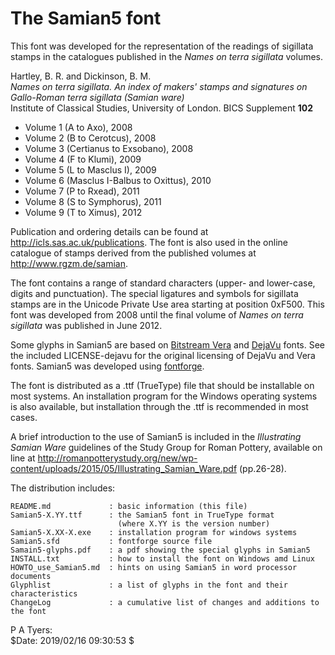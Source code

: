 The Samian5 font
================

This font was developed for the representation of the readings of
sigillata stamps in the catalogues published in the *Names on terra
sigillata* volumes.

Hartley, B. R. and Dickinson, B. M.\
*Names on terra sigillata. An index of makers' stamps and
signatures on Gallo-Roman terra sigillata (Samian ware)*\
Institute of Classical Studies, University of London.
BICS Supplement **102**

-   Volume 1 (A to Axo), 2008
-   Volume 2 (B to Cerotcus), 2008
-   Volume 3 (Certianus to Exsobano), 2008
-   Volume 4 (F to Klumi), 2009
-   Volume 5 (L to Masclus I), 2009
-   Volume 6 (Masclus I-Balbus to Oxittus), 2010
-   Volume 7 (P to Rxead), 2011
-   Volume 8 (S to Symphorus), 2011
-   Volume 9 (T to Ximus), 2012

Publication and ordering details can be found at
<http://icls.sas.ac.uk/publications>. The font is also used in the
online catalogue of stamps derived from the published volumes at
<http://www.rgzm.de/samian>.

The font contains a range of standard characters (upper- and lower-case, digits
and punctuation). The special ligatures and symbols for sigillata stamps are in
the Unicode Private Use area starting at position 0xF500. This font was
developed from 2008 until the final volume of *Names on terra sigillata* was
published in June 2012.

Some glyphs in Samian5 are based on [Bitstream
Vera](http://www.bitstream.com/font_rendering/products/dev_fonts/vera.html)
and [DejaVu](http://dejavu.sourceforge.net/) fonts. See the included
LICENSE-dejavu for the original licensing of DejaVu and Vera fonts.
Samian5 was developed using
[fontforge](http://fontforge.sourceforge.net/).

The font is distributed as a .ttf (TrueType) file that should be
installable on most systems.  An installation program for the Windows
operating systems is also available, but installation through the .ttf
is recommended in most cases.

A brief introduction to the use of Samian5 is included in the
*Illustrating Samian Ware* guidelines of the Study Group for Roman
Pottery, available on line at
<http://romanpotterystudy.org/new/wp-content/uploads/2015/05/Illustrating_Samian_Ware.pdf>
(pp.26-28).

The distribution includes:

    README.md             : basic information (this file)
    Samian5-X.YY.ttf      : the Samian5 font in TrueType format
	                        (where X.YY is the version number)
    Samian5-X.XX-X.exe    : installation program for windows systems						
    Samian5.sfd           : fontforge source file
    Samain5-glyphs.pdf    : a pdf showing the special glyphs in Samian5
    INSTALL.txt           : how to install the font on Windows amd Linux
    HOWTO_use_Samian5.md  : hints on using Samian5 in word processor documents
    Glyphlist             : a list of glyphs in the font and their characteristics
    ChangeLog             : a cumulative list of changes and additions to the font

P A Tyers:\
$Date: 2019/02/16 09:30:53 $
<!--  $Id: README.md,v 1.24 2019/02/16 09:30:53 paul Exp paul $ -->
